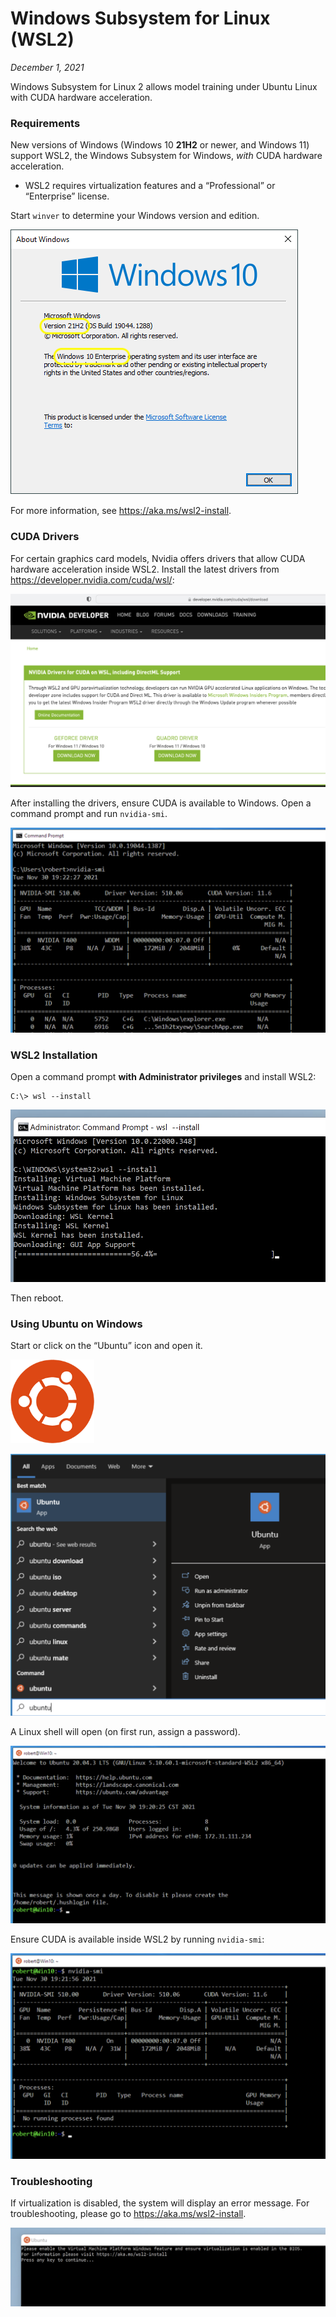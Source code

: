# Windows Subsystem for Linux (WSL2)

*December 1, 2021*

Windows Subsystem for Linux 2 allows model training under Ubuntu Linux with CUDA hardware acceleration.

### Requirements

New versions of Windows (Windows 10 **21H2** or newer, and Windows 11) support WSL2, the Windows Subsystem for Windows, *with* CUDA hardware acceleration.

* WSL2 requires virtualization features and a “Professional” or “Enterprise” license.

Start `winver` to determine your Windows version and edition.

![winver](winver.png)

For more information, see https://aka.ms/wsl2-install.

### CUDA Drivers

For certain graphics card models, Nvidia offers drivers that allow CUDA hardware acceleration inside WSL2. Install the latest drivers from https://developer.nvidia.com/cuda/wsl/:

![nvidia](nvidia.png)

After installing the drivers, ensure CUDA is available to Windows. Open a command prompt and run `nvidia-smi`.

![nvidia-smi-win10](nvidia-smi-win10.png)

### WSL2 Installation

Open a command prompt **with Administrator privileges** and install WSL2:

```shell
C:\> wsl --install
```

![wslinstall](wslinstall.png)

Then reboot.

### Using Ubuntu on Windows

Start or click on the “Ubuntu” icon and open it.

<img src="ubuntu-logo32.png" alt="ubuntu-logo32" style="zoom:67%;" />

![start-ubuntu](start-ubuntu.png)

A Linux shell will open (on first run, assign a password).

![open-ubuntu](open-ubuntu.png)

Ensure CUDA is available inside WSL2 by running `nvidia-smi`:

![nvidia-smi-wsl2](nvidia-smi-wsl2.png)

### Troubleshooting

If virtualization is disabled, the system will display an error message. For troubleshooting, please go to https://aka.ms/wsl2-install.

![novm](novm.png)
